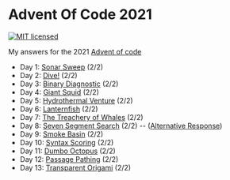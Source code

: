 # Advent Of Code 2021

[![MIT licensed](https://img.shields.io/badge/license-MIT-blue.svg)](./LICENSE)

My answers for the 2021 [Advent of code](https://adventofcode.com/2021)

- Day 1: [Sonar Sweep](day_01/src/main.rs) (2/2)
- Day 2: [Dive!](day_02/src/main.rs) (2/2)
- Day 3: [Binary Diagnostic](day_03/src/main.rs) (2/2)
- Day 4: [Giant Squid](day_04/src/main.rs) (2/2)
- Day 5: [Hydrothermal Venture](day_05/src/main.rs) (2/2)
- Day 6: [Lanternfish](day_06/src/main.rs) (2/2)
- Day 7: [The Treachery of Whales](day_07/src/main.rs) (2/2)
- Day 8: [Seven Segment Search](day_08/src/main.rs) (2/2) -- ([Alternative Response](day_08_alternative/src/main.rs))
- Day 9: [Smoke Basin](day_09/src/main.rs) (2/2)
- Day 10: [Syntax Scoring](day_10/src/main.rs) (2/2)
- Day 11: [Dumbo Octopus](day_11/src/main.rs) (2/2)
- Day 12: [Passage Pathing](day_12/src/main.rs) (2/2)
- Day 13: [Transparent Origami](day_13/src/main.rs) (2/2)